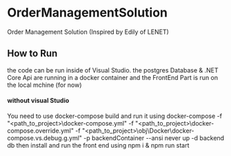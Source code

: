 # OrderManagementSolution
 Order Management Solution (Inspired by Edily of LENET)

## How to Run
the code can be run inside of Visual Studio.
the postgres Database & .NET Core Api are running in a docker container
and the FrontEnd Part is run on the local mchine (for now)

#### without visual Studio
You need to use docker-compose build
and run it using docker-compose  -f "<path_to_project>\docker-compose.yml" -f "<path_to_project>\docker-compose.override.yml" -f "<path_to_project>\obj\Docker\docker-compose.vs.debug.g.yml" -p backendContainer --ansi never up -d  backend db
then install and run the front end using npm i & npm run start
